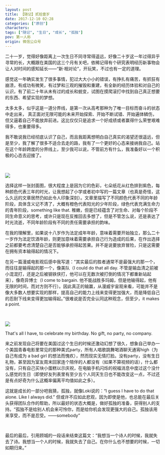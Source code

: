 ```yaml
---
layout: post
title: 【随记】贰拾壹岁
date: 2017-12-10 02:28
categories: ["原创"]
characters: 
tags: ["随记", "生日", "成长", "孤独"]
pov: 第一人称
origin: 微信公众号
---
```


二十一岁，觉得好像距离上一次生日不同寻常得遥远，好像二十岁这一年过得异乎寻常的长，大概跟在美国的这三个月有关吧，依稀记得有个研究表明经历新事物会让人对时间的感知延长——“新·相对论”，开玩笑，不过也有一定的道理。

感觉这一年确实发生了很多事情，犯过大大小小的错误，有挣扎有痛苦，有抓狂有崩溃，有成功有微笑，有过梦和三观的摧毁和重建，有全新的经历体验和对自己的认识，有了前二十年从未有过的成长和蜕变，试图在摸爬滚打中找到自己真正想要的东西、希望实现的梦想。

太多太多，似乎这是一道分界线，是第一次从高考那种为了唯一目标而奋斗的状态中走出来， 真正面对无限可能的未来开始探索、开始不断试错、开始遍体鳞伤，但又逼着自己不能放弃前进。这比仅仅只是追求一个好成绩或者赢得什么荣誉艰难得多，也重要得多。

我不敢说我已经彻底认识了自己，而且我距离想明白自己真实的渴望还很遥远，但是至少，我了解了很多不适合去走的路，我有了一个更好的心态来接纳我自己。站在这个年龄跨度的分界线上，至少我可以说，不管前方有什么，我准备好以一个积极的心态去迎接了。

<br><br>
![](https://mmbiz.qpic.cn/mmbiz_jpg/qTfsuQibtBYgSdN1AYVAlwM1Q7KzNW7Akrv3b0gXebtnPxOrhOkRU8frIDFeQu4h4RQatHunHTFj9dNoodTkO5w/640?wx_fmt=jpeg&tp=webp&wxfrom=5&wx_lazy=1)
<br>

选择这样一张封面图，很大程度上是因为它的色彩，七朵纸花从红色排到紫色，每种颜色代表三年的时光，让我想起了小学或者初中写的一篇文章（也真是奇怪，这么久远的文章居然仍如此令人印象深刻）。文章里描写了不同颜色代表不同的年龄阶段，具体含义记不清了，大概有橙色代表阳光的少年阶段，绿色代表充满生命力的青年阶段，something like that. 稚嫩，但是已经蕴含了对生命、对每个阶段不同生命意义的思考，或许只是现在反推回去多想了，但是不管怎么说，还是表达了时光流逝，不同年龄阶段有不同的责任需要承担的韵味。

在我的理解里，如果说十八岁作为法定成年年龄，意味着需要开始独立，那么二十一岁作为法定饮酒年龄，则更加意味着需要承担自己行为造成的后果，在作出选择之前都要考虑清楚自己是否能够承担得起苦果。并不是说要放弃冒险，只是这需要在拥有资本输得起的情况下。

在另一篇漫威电影观后感中我写道：“其实最后的胜者通常不是最强大的那一个，而往往是输得起的那一个，像美队（I could do that all day. 不管是输血清之前被小混混打，还是之后被钢铁侠打，他可以在无数次被打倒的情况下都重新站起来），像奇异博士（I come to bargain. 他不能战胜多玛姆，但是他输得起，他有无限的时间，而对方则不行）。因此真正的输赢，从漫威宇宙观来看，可能并不是像大多数人想要实现的那样，提高自己的能力上线来变得更加强大，而是降低自己的忍耐下线来变得更加输得起。”很难说是否完全认同这种观念，但至少，it makes a point.

<br><br>
![](https://mmbiz.qpic.cn/mmbiz_jpg/qTfsuQibtBYiaJhNiblPKbwPsibpJStLaS0pOT603IfFYoQ28cDVYWTNQCwk3icpXI01EjbM1gS5ZNSgp3Ds382ApAw/640?wx_fmt=jpeg&tp=webp&wxfrom=5&wx_lazy=1)
<br>

That's all I have, to celebrate my birthday. No gift, no party, no company.

来之前发现自己将要在美国过这个生日的时候还激动幻想了很久，想象自己举办一个美国青春电影里常见的那种美式party，所有人唱歌跳舞喝酒聊天通宵high（为自己有成为 a bad girl 的想法而愧疚），然而现实无情打脸。没有party，没有生日礼物，甚至因为室友周末回家连个陪伴的人都没有（如果不算视频的话），什么都没有，只有自己买块小蛋糕以示庆祝，在电脑手机闪烁的祝福消息中度过这个没什么感觉的生日（即使好友列表里有至少五个人同天生日也不能改变这一点，不过还是有点好奇为什么这概率偏离平均值如此之多）。

这就是成长的一部分吧我猜，孤独，就像Loki说的：“I guess I have to do that alone. Like I always did.” 但或许不应如此悲观，因为即使是他，也总能在最后关头获得团队合作的帮助，所以最好的状态大概是，做好孤独的准备，获得别人的支持。“孤独不是给别人机会来可怜你，而是给你机会发现更强大的自己。孤独该用来享受，而不是忍受。——somebody”

<br>

最后的最后，引用顾城的一段话来结束这篇文：“我想当一个诗人的时候，我就失去了诗。我想当一个人的时候，我就失去了自己。在你什么也不想要的时候，一切如期归来。”
